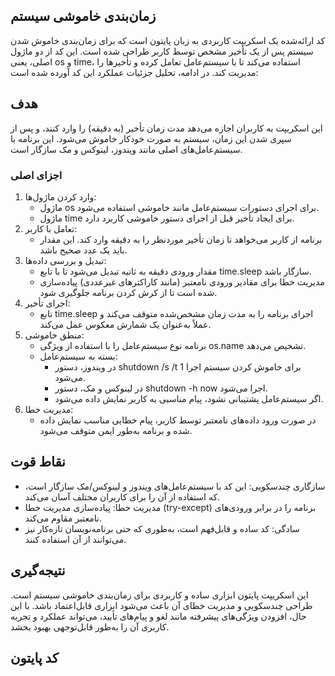 ## زمان‌بندی خاموشی سیستم
کد ارائه‌شده یک اسکریپت کاربردی به زبان پایتون است که برای زمان‌بندی خاموش شدن سیستم پس از یک تأخیر مشخص توسط کاربر طراحی شده است. این کد از دو ماژول اصلی، یعنی os و time، استفاده می‌کند تا با سیستم‌عامل تعامل کرده و تأخیرها را مدیریت کند. در ادامه، تحلیل جزئیات عملکرد این کد آورده شده است:
## هدف
این اسکریپت به کاربران اجازه می‌دهد مدت زمان تأخیر (به دقیقه) را وارد کنند، و پس از سپری شدن این زمان، سیستم به صورت خودکار خاموش می‌شود. این برنامه با سیستم‌عامل‌های اصلی مانند ویندوز، لینوکس و مک سازگار است.

### اجزای اصلی
1. وارد کردن ماژول‌ها:
   - ماژول os برای اجرای دستورات سیستم‌عامل مانند خاموشی استفاده می‌شود.
   - ماژول time برای ایجاد تأخیر قبل از اجرای دستور خاموشی کاربرد دارد.
2. تعامل با کاربر:
   - برنامه از کاربر می‌خواهد تا زمان تأخیر موردنظر را به دقیقه وارد کند. این مقدار باید یک عدد صحیح باشد.
3. تبدیل و بررسی داده‌ها:
   - مقدار ورودی دقیقه به ثانیه تبدیل می‌شود تا با تابع time.sleep سازگار باشد.
   - مدیریت خطا برای مقادیر ورودی نامعتبر (مانند کاراکترهای غیرعددی) پیاده‌سازی شده است تا از کرش کردن برنامه جلوگیری شود.
4. اجرای تأخیر:
   - تابع time.sleep اجرای برنامه را به مدت زمان مشخص‌شده متوقف می‌کند و عملاً به‌عنوان یک شمارش معکوس عمل می‌کند.
5. منطق خاموشی:
   - برنامه نوع سیستم‌عامل را با استفاده از ویژگی os.name تشخیص می‌دهد.
   - بسته به سیستم‌عامل:
        - در ویندوز، دستور shutdown /s /t 1 برای خاموش کردن سیستم اجرا می‌شود.
        - در لینوکس و مک، دستور shutdown -h now اجرا می‌شود.
        - اگر سیستم‌عامل پشتیبانی نشود، پیام مناسبی به کاربر نمایش داده می‌شود.
6. مدیریت خطا:
   - در صورت ورود داده‌های نامعتبر توسط کاربر، پیام خطایی مناسب نمایش داده شده و برنامه به‌طور ایمن متوقف می‌شود.
## نقاط قوت
   - سازگاری چندسکویی: این کد با سیستم‌عامل‌های ویندوز و لینوکس/مک سازگار است، که استفاده از آن را برای کاربران مختلف آسان می‌کند.
   - مدیریت خطا: پیاده‌سازی مدیریت خطا (try-except) برنامه را در برابر ورودی‌های نامعتبر مقاوم می‌کند.
   - سادگی: کد ساده و قابل‌فهم است، به‌طوری که حتی برنامه‌نویسان تازه‌کار نیز می‌توانند از آن استفاده کنند.
## نتیجه‌گیری
این اسکریپت پایتون ابزاری ساده و کاربردی برای زمان‌بندی خاموشی سیستم است. طراحی چندسکویی و مدیریت خطای آن باعث می‌شود ابزاری قابل‌اعتماد باشد. با این حال، افزودن ویژگی‌های پیشرفته مانند لغو و پیام‌های تأیید، می‌تواند عملکرد و تجربه کاربری آن را به‌طور قابل‌توجهی بهبود بخشد.

## کد پایتون
```python

```
